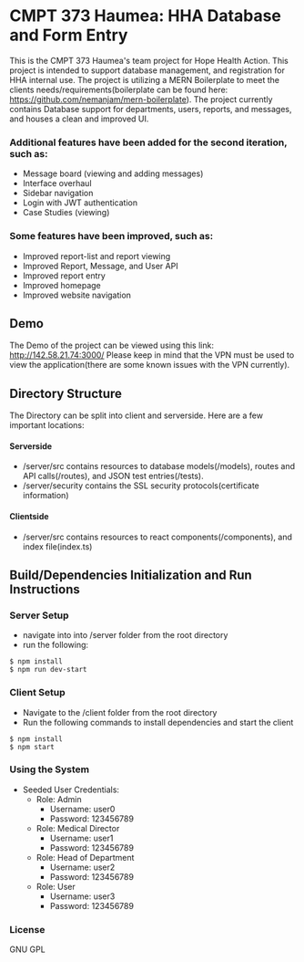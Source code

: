 # CMPT 373 Haumea: HHA Database and Form Entry

This is the CMPT 373 Haumea's team project for Hope Health Action. This project is intended to support database management, and registration for HHA internal use. The project is utilizing a MERN Boilerplate to meet the clients needs/requirements(boilerplate can be found here: https://github.com/nemanjam/mern-boilerplate). The project currently contains Database support for departments, users, reports, and messages, and houses a clean and improved UI. 

### Additional features have been added for the second iteration, such as:
- Message board (viewing and adding messages)
- Interface overhaul
- Sidebar navigation
- Login with JWT authentication
- Case Studies (viewing)

### Some features have been improved, such as:
- Improved report-list and report viewing
- Improved Report, Message, and User API
- Improved report entry
- Improved homepage
- Improved website navigation


## Demo

The Demo of the project can be viewed using this link: http://142.58.21.74:3000/
Please keep in mind that the VPN must be used to view the application(there are some known issues with the VPN currently).

## Directory Structure

The Directory can be split into client and serverside. Here are a few important locations:
#### Serverside
- /server/src contains resources to database models(/models), routes and API calls(/routes), and JSON test entries(/tests). 
- /server/security contains the SSL security protocols(certificate information)
#### Clientside
- /server/src contains resources to react components(/components), and index file(index.ts)

## Build/Dependencies Initialization and Run Instructions

### Server Setup
- navigate into into /server folder from the root directory
- run the following:
```
$ npm install
$ npm run dev-start
```

### Client Setup
- Navigate to the /client folder from the root directory
- Run the following commands to install dependencies and start the client
```
$ npm install
$ npm start
```

### Using the System
- Seeded User Credentials:
    - Role: Admin
        - Username: user0
        - Password: 123456789
    - Role: Medical Director
        - Username: user1
        - Password: 123456789
    - Role: Head of Department
        - Username: user2
        - Password: 123456789
    - Role: User
        - Username: user3
        - Password: 123456789

### License
GNU GPL 
